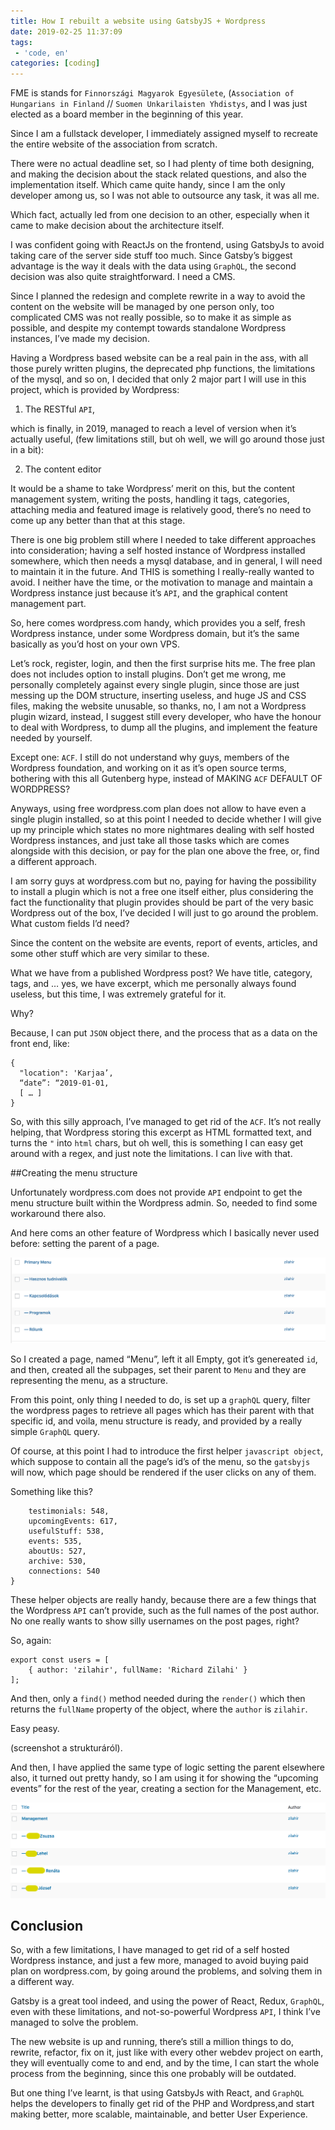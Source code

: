 ```yaml
---
title: How I rebuilt a website using GatsbyJS + Wordpress
date: 2019-02-25 11:37:09
tags:
 - 'code, en'
categories: [coding]
---
```


FME is stands for `Finnországi Magyarok Egyesülete`, (`Association of Hungarians in Finland` // `Suomen Unkarilaisten Yhdistys`, and I was just elected as a board member in the beginning of this year. 

Since I am a fullstack developer, I immediately assigned myself to recreate the entire website of the association from scratch. 

There were no actual deadline set, so I had plenty of time both designing, and making the decision about the stack related questions, and also the implementation itself. Which came quite handy, since I am the only developer among us, so I was not able to outsource any task, it was all me. 

Which fact, actually led from one decision to an other, especially when it came to make decision about the architecture itself. 

I was confident going with ReactJs on the frontend, using GatsbyJs to avoid taking care of the server side stuff too much. Since Gatsby’s biggest advantage is the way it deals with the data using `GraphQL`, the second decision was also quite straightforward. I need a CMS. 

Since I planned the redesign and complete rewrite in a way to avoid the content on the website will be managed by one person only, too complicated CMS was not really possible, so to make it as simple as possible, and despite my contempt towards standalone Wordpress instances,  I’ve made my decision. 

Having a Wordpress based website can be a real pain in the ass, with all those purely written plugins, the deprecated php functions, the limitations of the mysql, and so on, I decided that only 2 major part I will use in this project, which is provided by Wordpress: 

1) The RESTful `API`, 

which is finally, in 2019, managed to reach a level of version when it’s actually useful, (few limitations still, but oh well, we will go around those just in a bit): 

2) The content editor 

It would be a shame to take Wordpress’ merit on this, but the content management system, writing the posts, handling it tags, categories, attaching media and featured image is relatively good, there’s no need to come up any better than that at this stage. 

There is one big problem still where I needed to take different approaches into consideration; having a self hosted instance of Wordpress installed somewhere, which then needs a mysql database, and in general, I will need to maintain it in the future. And THIS is something I really-really wanted to avoid. I neither have the time, or the motivation to manage and maintain a Wordpress instance just because it’s `API`, and the graphical content management part. 

So, here comes wordpress.com handy, which provides you a self, fresh Wordpress instance, under some Wordpress domain, but it’s the same basically as you’d host on your own VPS. 

Let’s rock, register, login, and then the first surprise hits me. The free plan does not includes option to install plugins. Don’t get me wrong, me personally completely against every single plugin, since those are just messing up the DOM structure, inserting useless, and huge JS and CSS files, making the website unusable, so thanks, no, I am not a Wordpress plugin wizard, instead, I suggest still every developer, who have the honour to deal with Wordpress, to dump all the plugins, and implement the feature needed by yourself. 

Except one: `ACF`. I still do not understand why guys, members of the Wordpress foundation, and working on it as it’s open source terms, bothering with this all Gutenberg hype, instead of MAKING `ACF` DEFAULT OF WORDPRESS?

Anyways, using free wordpress.com plan does not allow to have even a single plugin installed, so at this point I needed to decide whether I will give up my principle which states no more nightmares dealing with self hosted Wordpress instances, and just take all those tasks which are comes alongside with this decision, or pay for the plan one above the free, or, find a different approach. 

I am sorry guys at wordpress.com but no, paying for having the possibility to install a plugin which is not a free one itself either, plus considering the fact the functionality that plugin provides should be part of the very basic Wordpress out of the box, I’ve decided I will just to go around the problem. 
 What custom fields I’d need? 

Since the content on the website are events, report of events, articles, and some other stuff which are very similar to these.

What we have from a published Wordpress post? 
We have title, category, tags, and … yes, we have excerpt, which me personally always found useless, but this time, I was extremely grateful for it. 
 
Why? 

Because, I can put `JSON` object there, and the process that as a data on the front end, like: 

```
{
  "location": 'Karjaa’, 
  “date”: “2019-01-01, 
  [ … ]
}
```

So, with this silly approach, I’ve managed to get rid of the `ACF`. It’s not really helping, that Wordpress storing this excerpt as HTML formatted text, and turns the ` " ` into `html` chars, but oh well, this is something I can easy get around with a regex, and just note the limitations. I can live with that. 

##Creating the menu structure

Unfortunately wordpress.com does not provide `API` endpoint to get the menu structure built within the Wordpress admin. So, needed to find some workaround there also.

And here coms an other feature of Wordpress which I basically never used before: setting the parent of a page. 

![Menu structure](./images/menu.png)

So I created a page, named “Menu”, left it all Empty, got it’s genereated `id`, and then, created all the subpages, set their parent to `Menu` and they are representing the menu, as a structure. 

From this point, only thing I needed to do, is set up a `graphQL` query, filter the wordpress pages to retrieve all pages which has their parent with that specific id, and voila, menu structure is ready, and provided by a really simple `GraphQL` query. 

Of course, at this point I had to introduce the first helper `javascript object`, which suppose to contain all the page’s id’s of the menu, so the `gatsbyjs` will now, which page should be rendered if the user clicks on any of them. 

Something like this? 

```export const wordpressIds = {
	testimonials: 548,
	upcomingEvents: 617,
	usefulStuff: 538,
	events: 535,
	aboutUs: 527,
	archive: 530, 
	connections: 540
}
```

These helper objects are really handy, because there are a few things that the Wordpress `API` can’t provide, such  as the full names of the post author. No one really wants to show silly usernames on the post pages, right? 

So, again: 

```
export const users = [
	{ author: 'zilahir', fullName: 'Richard Zilahi' }
];
```

And then, only a `find()` method needed during the `render()` which then returns the `fullName` property of the object, where the `author` is `zilahir`. 

Easy peasy. 

(screenshot a strukturáról). 

And then, I have applied the same type of logic setting the parent elsewhere also, it turned out pretty handy, so I am using it for showing the “upcoming events” for the rest of the year, creating a section for the Management, etc. 

![Management](./images/management.png)

## Conclusion 

So, with a few limitations, I have managed to get rid of a self hosted Wordpress instance, and just a few more, managed to avoid buying paid plan on wordpress.com, by going around the problems, and solving them in a different way. 

Gatsby is a great tool indeed, and using the power of React, Redux, `GraphQL`, even with these limitations, and not-so-powerful Wordpress `API`, I think I’ve managed to solve the problem. 

The new website is up and running, there’s still a million things to do, rewrite, refactor, fix on it, just like with every other webdev project on earth, they will eventually come to and end, and by the time, I can start the whole process from the beginning, since this one probably will be outdated. 

But one thing I’ve learnt, is that using GatsbyJs with React, and `GraphQL` helps the developers to finally get rid of the PHP and Wordpress,and start making better, more scalable, maintainable,  and better User Experience. 

